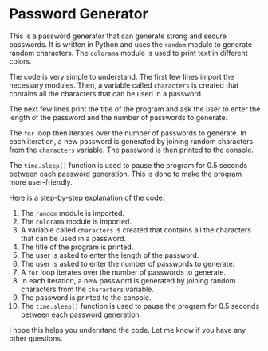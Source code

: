 # Password Generator


This is a password generator that can generate strong and secure passwords. It is written in Python and uses the `random` module to generate random characters. The `colorama` module is used to print text in different colors.

The code is very simple to understand. The first few lines import the necessary modules. Then, a variable called `characters` is created that contains all the characters that can be used in a password.

The next few lines print the title of the program and ask the user to enter the length of the password and the number of passwords to generate.

The `for` loop then iterates over the number of passwords to generate. In each iteration, a new password is generated by joining random characters from the `characters` variable. The password is then printed to the console.

The `time.sleep()` function is used to pause the program for 0.5 seconds between each password generation. This is done to make the program more user-friendly.

Here is a step-by-step explanation of the code:

1. The `random` module is imported.
2. The `colorama` module is imported.
3. A variable called `characters` is created that contains all the characters that can be used in a password.
4. The title of the program is printed.
5. The user is asked to enter the length of the password.
6. The user is asked to enter the number of passwords to generate.
7. A `for` loop iterates over the number of passwords to generate.
8. In each iteration, a new password is generated by joining random characters from the `characters` variable.
9. The password is printed to the console.
10. The `time.sleep()` function is used to pause the program for 0.5 seconds between each password generation.

I hope this helps you understand the code. Let me know if you have any other questions.
